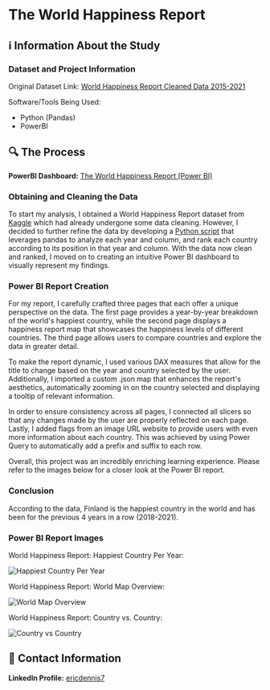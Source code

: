 <h1>The World Happiness Report</h1>

<h2>ℹ️ Information About the Study</h2>
<h3>Dataset and Project Information</h3>

Original Dataset Link: <a href = "https://www.kaggle.com/code/mayzannilarthein44/world-happiness-report-data-cleaning">World Happiness Report Cleaned Data 2015-2021</a>

Software/Tools Being Used:
- Python (Pandas)
- PowerBI

<h2>🔍 The Process</h2>
<b>PowerBI Dashboard:</b> <a href="https://app.powerbi.com/view?r=eyJrIjoiNTcyYjY4Y2ItMDgzMS00MjAwLWEyMjYtNzhhYWIzNDdkZjE1IiwidCI6ImU0YTdiMmYwLTRkM2QtNDI0OC05YTdiLWEyNjQ4ZTIzN2MxNSIsImMiOjF9&pageName=ReportSectionc1b182ee40bc969bbaba">The World Happiness Report (Power BI)</a>
<h3>Obtaining and Cleaning the Data</h3>

To start my analysis, I obtained a World Happiness Report dataset from <a href="https://www.kaggle.com/code/mayzannilarthein44/world-happiness-report-data-cleaning">Kaggle</a> which had already undergone some data cleaning. However, I decided to further refine the data by developing a <a href="HappinessReportDataCleaning.py">Python script</a> that leverages pandas to analyze each year and column, and rank each country according to its position in that year and column. With the data now clean and ranked, I moved on to creating an intuitive Power BI dashboard to visually represent my findings.

<h3>Power BI Report Creation</h3>

For my report, I carefully crafted three pages that each offer a unique perspective on the data. The first page provides a year-by-year breakdown of the world's happiest country, while the second page displays a happiness report map that showcases the happiness levels of different countries. The third page allows users to compare countries and explore the data in greater detail.

To make the report dynamic, I used various DAX measures that allow for the title to change based on the year and country selected by the user. Additionally, I imported a custom .json map that enhances the report's aesthetics, automatically zooming in on the country selected and displaying a tooltip of relevant information.

In order to ensure consistency across all pages, I connected all slicers so that any changes made by the user are properly reflected on each page. Lastly, I added flags from an image URL website to provide users with even more information about each country. This was achieved by using Power Query to automatically add a prefix and suffix to each row.

Overall, this project was an incredibly enriching learning experience. Please refer to the images below for a closer look at the Power BI report.

<h3>Conclusion</h3>

According to the data, Finland is the happiest country in the world and has been for the previous 4 years in a row (2018-2021).

<h3>Power BI Report Images</h3>

World Happiness Report: Happiest Country Per Year:

![Happiest Country Per Year](https://user-images.githubusercontent.com/130507070/235213154-d88a9c24-a7c6-49e3-b454-c5ab8bd95b36.png)

World Happiness Report: World Map Overview:

![World Map Overview](https://user-images.githubusercontent.com/130507070/235213371-ab3b06f3-6fb4-4fc9-b990-1f53353a192e.png)

World Happiness Report: Country vs. Country:

![Country vs  Country](https://user-images.githubusercontent.com/130507070/235213620-ec24152d-1391-45de-8b9a-8c9c287575ff.png)

<h2>📱 Contact Information</h2>

<b>LinkedIn Profile:</b> <a href="https://www.linkedin.com/in/ericdennis7/">ericdennis7</a>

